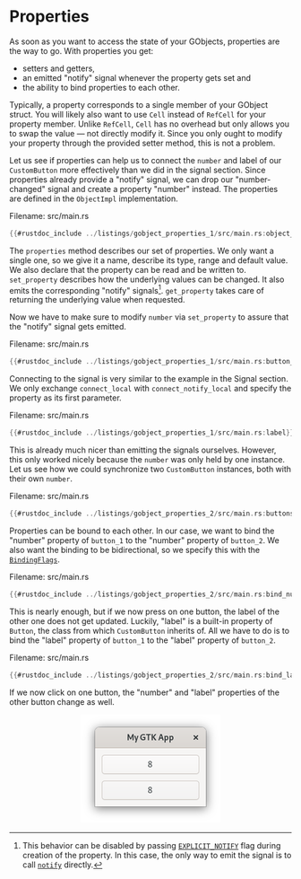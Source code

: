 # Properties

As soon as you want to access the state of your GObjects, properties are the way to go.
With properties you get:
- setters and getters,
- an emitted "notify" signal whenever the property gets set and
- the ability to bind properties to each other.

Typically, a property corresponds to a single member of your GObject struct.
You will likely also want to use `Cell` instead of `RefCell` for your property member.
Unlike `RefCell`, `Cell` has no overhead but only allows you to swap the value — not directly modify it.
Since you only ought to modify your property through the provided setter method, this is not a problem.

Let us see if properties can help us to connect the `number` and label of our `CustomButton` more effectively than we did in the signal section.
Since properties already provide a "notify" signal, we can drop our "number-changed" signal and create a property "number" instead.
The properties are defined in the `ObjectImpl` implementation.

<span class="filename">Filename: src/main.rs</span>

```rust ,no_run
{{#rustdoc_include ../listings/gobject_properties_1/src/main.rs:object_impl}}
```

The `properties` method describes our set of properties.
We only want a single one, so we give it a name, describe its type, range and default value. We also declare that the property can be read and be written to.
`set_property` describes how the underlying values can be changed. It also emits the corresponding "notify" signals[^1]. 
`get_property` takes care of returning the underlying value when requested.

Now we have to make sure to modify `number` via `set_property` to assure that the "notify" signal gets emitted.

<span class="filename">Filename: src/main.rs</span>

```rust ,no_run
{{#rustdoc_include ../listings/gobject_properties_1/src/main.rs:button_impl}}
```

Connecting to the signal is very similar to the example in the Signal section.
We only exchange `connect_local` with `connect_notify_local` and specify the property as its first parameter. 

<span class="filename">Filename: src/main.rs</span>

```rust ,no_run
{{#rustdoc_include ../listings/gobject_properties_1/src/main.rs:label}}
```

This is already much nicer than emitting the signals ourselves.
However, this only worked nicely because the `number` was only held by one instance.
Let us see how we could synchronize two `CustomButton` instances, both with their own `number`.

<span class="filename">Filename: src/main.rs</span>

```rust ,no_run
{{#rustdoc_include ../listings/gobject_properties_2/src/main.rs:buttons}}
```

Properties can be bound to each other.
In our case, we want to bind the "number" property of `button_1` to the "number" property of `button_2`.
We also want the binding to be bidirectional, so we specify this with the [`BindingFlags`](http://gtk-rs.org/docs/glib/struct.BindingFlags.html).

<span class="filename">Filename: src/main.rs</span>

```rust ,no_run
{{#rustdoc_include ../listings/gobject_properties_2/src/main.rs:bind_number}}
```

This is nearly enough, but if we now press on one button, the label of the other one does not get updated.
Luckily, "label" is a built-in property of `Button`, the class from which `CustomButton` inherits of.
All we have to do is to bind the "label" property of `button_1` to the "label" property of `button_2`.

<span class="filename">Filename: src/main.rs</span>

```rust ,no_run
{{#rustdoc_include ../listings/gobject_properties_2/src/main.rs:bind_label}}
```

If we now click on one button, the "number" and "label" properties of the other button change as well.

<div style="text-align:center"><img src="img/gobject_properties.png" /></div>

[^1]: This behavior can be disabled by passing [`EXPLICIT_NOTIFY`](http://gtk-rs.org/docs/glib/struct.ParamFlags.html#associatedconstant.EXPLICIT_NOTIFY) flag during creation of the property. In this case, the only way to emit the signal is to call [`notify`](http://gtk-rs.org/docs/glib/object/trait.ObjectExt.html#tymethod.notify) directly.